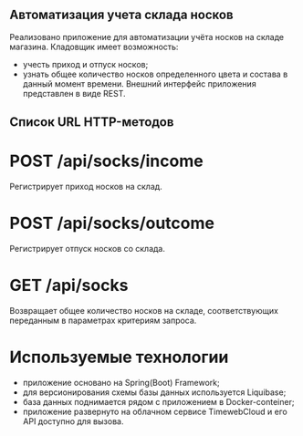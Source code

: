 ## Автоматизация учета склада носков
 Реализовано приложение для автоматизации учёта носков на складе магазина. Кладовщик имеет возможность:

* учесть приход и отпуск носков;
* узнать общее количество носков определенного цвета и состава в данный момент времени.
 Внешний интерфейс приложения представлен в виде REST.

## Список URL HTTP-методов
# POST /api/socks/income
 Регистрирует приход носков на склад.

# POST /api/socks/outcome
 Регистрирует отпуск носков со склада.
 
# GET /api/socks
 Возвращает общее количество носков на складе, соответствующих переданным в параметрах критериям запроса.

# Используемые технологии
* приложение основано на Spring(Boot) Framework;
* для версионирования схемы базы данных используется Liquibase;
* база данных поднимается рядом с приложением в Docker-conteiner;
* приложение развернуто на облачном сервисе TimewebCloud и его API доступно для вызова.
